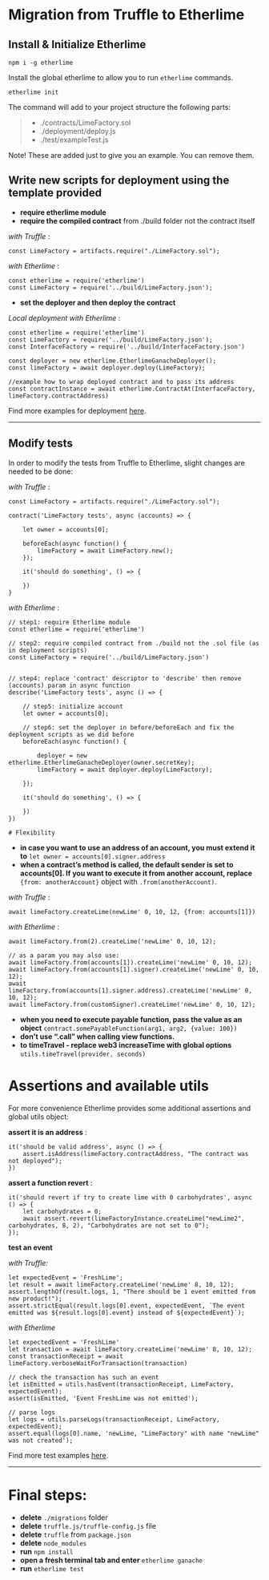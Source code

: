 # Migration from Truffle to Etherlime

## Install & Initialize Etherlime

    npm i -g etherlime

Install the global etherlime to allow you to run `etherlime` commands.

    etherlime init

The command will add to your project structure the following parts:

>   - ./contracts/LimeFactory.sol
>   - ./deployment/deploy.js
>   - ./test/exampleTest.js

Note\! These are added just to give you an example. You can remove them.

## Write new scripts for deployment using the template provided

  - **require etherlime module**
  - **require the compiled contract** from ./build folder not the
    contract itself

*with Truffle* :

    const LimeFactory = artifacts.require("./LimeFactory.sol");

*with Etherlime* :

    const etherlime = require('etherlime')
    const LimeFactory = require('../build/LimeFactory.json');

  - **set the deployer and then deploy the contract**

*Local deployment with Etherlime* :

    const etherlime = require('etherlime')
    const LimeFactory = require('../build/LimeFactory.json');
    const InterfaceFactory = require('../build/InterfaceFactory.json')
    
    const deployer = new etherlime.EtherlimeGanacheDeployer();
    const limeFactory = await deployer.deploy(LimeFactory);
    
    //example how to wrap deployed contract and to pass its address
    const contractInstance = await etherlime.ContractAt(InterfaceFactory, limeFactory.contractAddress)

Find more examples for deployment
[here](https://etherlime.readthedocs.io/en/latest/api/deployers.html).

-----

## Modify tests

In order to modify the tests from Truffle to Etherlime, slight changes
are needed to be done:

*with Truffle* :

    const LimeFactory = artifacts.require("./LimeFactory.sol");
    
    contract('LimeFactory tests', async (accounts) => {
    
        let owner = accounts[0];
    
        beforeEach(async function() {
            limeFactory = await LimeFactory.new();
        });
    
        it('should do something', () => {
    
        })
    }

*with Etherlime* :

    // step1: require Etherlime module
    const etherlime = require('etherlime')
    
    // step2: require compiled contract from ./build not the .sol file (as in deployment scripts)
    const LimeFactory = require('../build/LimeFactory.json')
    
    
    // step4: replace 'contract' descriptor to 'describe' then remove (accounts) param in async function 
    describe('LimeFactory tests', async () => {
    
        // step5: initialize account
        let owner = accounts[0];
    
        // step6: set the deployer in before/beforeEach and fix the deployment scripts as we did before
        beforeEach(async function() {
    
            deployer = new etherlime.EtherlimeGanacheDeployer(owner.secretKey);
            limeFactory = await deployer.deploy(LimeFactory);
    
        });
    
        it('should do something', () => {
    
        })
    })

    # Flexibility

  - **in case you want to use an address of an account, you must extend
    it to** `let owner = accounts[0].signer.address`
  - **when a contract’s method is called, the default sender is set to
    accounts\[0\]. If you want to execute it from another account,
    replace** `{from: anotherAccount}` object with
    `.from(anotherAccount)`.

*with Truffle* :

    await limeFactory.createLime(newLime' 0, 10, 12, {from: accounts[1]})

*with Etherlime* :

    await limeFactory.from(2).createLime('newLime' 0, 10, 12);
    
    // as a param you may also use:
    await limeFactory.from(accounts[1]).createLime('newLime' 0, 10, 12);
    await limeFactory.from(accounts[1].signer).createLime('newLime' 0, 10, 12);
    await limeFactory.from(accounts[1].signer.address).createLime('newLime' 0, 10, 12);
    await limeFactory.from(customSigner).createLime('newLime' 0, 10, 12);

  - **when you need to execute payable function, pass the value as an
    object** `contract.somePayableFunction(arg1, arg2, {value: 100})`
  - **don't use “.call” when calling view functions.**
  - **to timeTravel - replace web3 increaseTime with global options**
    `utils.timeTravel(provider, seconds)`

# Assertions and available utils

For more convenience Etherlime provides some additional assertions and
global utils object:

**assert it is an address** :

    it('should be valid address', async () => {
        assert.isAddress(limeFactory.contractAddress, "The contract was not deployed");
    })

**assert a function revert** :

    it('should revert if try to create lime with 0 carbohydrates', async () => {
        let carbohydrates = 0;
        await assert.revert(limeFactoryInstance.createLime("newLime2", carbohydrates, 8, 2), "Carbohydrates are not set to 0");
    });

**test an event**

*with Truffle:*

    let expectedEvent = 'FreshLime';
    let result = await limeFactory.createLime('newLime' 8, 10, 12);
    assert.lengthOf(result.logs, 1, "There should be 1 event emitted from new product!");
    assert.strictEqual(result.logs[0].event, expectedEvent, `The event emitted was ${result.logs[0].event} instead of ${expectedEvent}`);

*with Etherlime*

    let expectedEvent = 'FreshLime'
    let transaction = await limeFactory.createLime('newLime' 8, 10, 12);
    const transactionReceipt = await limeFactory.verboseWaitForTransaction(transaction)
    
    // check the transaction has such an event
    let isEmitted = utils.hasEvent(transactionReceipt, LimeFactory, expectedEvent);
    assert(isEmitted, 'Event FreshLime was not emitted');
    
    // parse logs
    let logs = utils.parseLogs(transactionReceipt, LimeFactory, expectedEvent);
    assert.equal(logs[0].name, 'newLime, "LimeFactory" with name "newLime" was not created');

Find more test examples
[here](https://etherlime.readthedocs.io/en/latest/cli/test.html#).

-----

# Final steps:

  - **delete** `./migrations` folder
  - **delete** `truffle.js/truffle-config.js` file
  - **delete** `truffle` from `package.json`
  - **delete** `node_modules`
  - **run** `npm install`
  - **open a fresh terminal tab and enter** `etherlime ganache`
  - **run** `etherlime test`